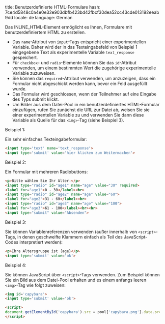 title: Benutzerdefinierte HTML-Formulare
hash: 7ce4d5848c0a4e0e32e903dbfb423bd42fbcf30dea52cc43cde013192eeab9dd
locale: de
language: German

Das INLINE_HTML-Element ermöglicht es Ihnen, Formulare mit benutzerdefiniertem HTML zu erstellen.

- Das `name`-Attribut von `input`-Tags entspricht einer experimentellen Variable. Daher wird der in das Texteingabefeld von Beispiel 1 eingegebene Text als experimentelle Variable `text_response` gespeichert.
- Für `checkbox`- und `radio`-Elemente können Sie das `id`-Attribut verwenden, um einem bestimmten Wert die zugehörige experimentelle Variable zuzuweisen.
- Sie können das `required`-Attribut verwenden, um anzuzeigen, dass ein Formular nicht abgeschickt werden kann, bevor ein Feld ausgefüllt wurde.
- Das Formular wird geschlossen, wenn der Teilnehmer auf eine Eingabe des Typs submit klickt.
- Um Bilder aus dem Datei-Pool in ein benutzerdefiniertes HTML-Formular einzufügen, rufen Sie zunächst die URL zur Datei ab, weisen Sie sie einer experimentellen Variable zu und verwenden Sie dann diese Variable als Quelle für das `<img>`-Tag (siehe Beispiel 3).

Beispiel 1:

Ein sehr einfaches Texteingabeformular:

```html
<input type='text' name='text_response'>
<input type='submit' value='hier klicken zum Weitermachen'>
```

Beispiel 2:

Ein Formular mit mehreren Radiobuttons:

```html
<p>Bitte wählen Sie Ihr Alter:</p>
<input type="radio" id="age1" name="age" value="30" required>
<label for="age1">0 - 30</label><br>
<input type="radio" id="age2" name="age" value="60">
<label for="age2">31 - 60</label><br>  
<input type="radio" id="age3" name="age" value="100">
<label for="age3">61 - 100</label><br><br>
<input type="submit" value="Absenden">
```

Beispiel 3:

Sie können Variablenreferenzen verwenden (außer innerhalb von `<script>`-Tags, in denen geschweifte Klammern einfach als Teil des JavaScript-Codes interpretiert werden):

```html
<p>Ihre Altersgruppe ist {age}</p>
<input type='submit' value='ok'>
```

Beispiel 4:

Sie können JavaScript über `<script>`-Tags verwenden. Zum Beispiel können Sie ein Bild aus dem Datei-Pool erhalten und es einem anfangs leeren `<img>`-Tag wie folgt zuweisen:

```html
<img id='capybara'>
<input type='submit' value='ok'>

<script>
document.getElementById('capybara').src = pool['capybara.png'].data.src
</script>
```